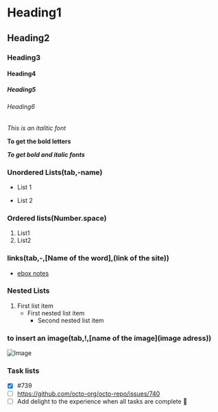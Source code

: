 # Heading1
## Heading2
### Heading3
#### Heading4
##### Heading5
###### Heading6

*This is an italitic font*

**To get the bold letters**

***To get bold and italic fonts***

### Unordered Lists(tab,-name)
  - List 1
  * List 2

### Ordered lists(Number.space)

1. List1
2. List2

### links(tab,-,[Name of the word],(link of the site))
- [ebox notes](https://docs.google.com/document/d/1B85cf7GLxn_tjGbFHpGYpPVvcMoO_m1eKKAadVWvqjI/edit)

### Nested Lists
1. First list item
   - First nested list item
     - Second nested list item


### to insert an image(tab,!,[name of the image](image adress))
  ![Image](https://storage.googleapis.com/gweb-uniblog-publish-prod/original_images/tenor_1.gif)
  
  ### Task lists
  - [x] #739
- [ ] https://github.com/octo-org/octo-repo/issues/740
- [ ] Add delight to the experience when all tasks are complete :tada:
